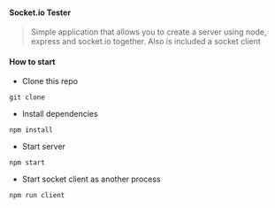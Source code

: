 #### Socket.io Tester

> Simple application that allows you to create a server using node, express and socket.io together.
> Also is included a socket client

#### How to start
- Clone this repo

```
git clone 
```

- Install dependencies

```
npm install
```

- Start server

```
npm start
```

- Start socket client as another process

```
npm run client
```